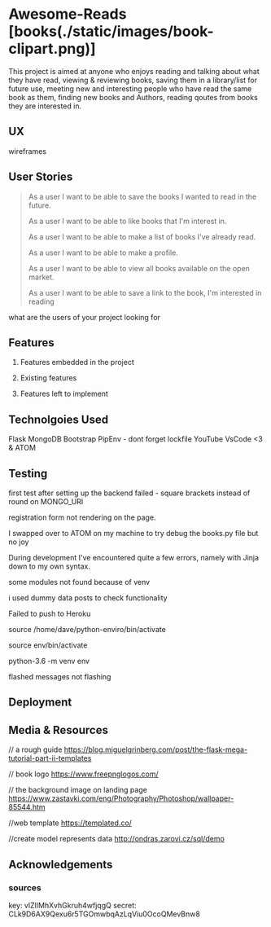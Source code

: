 # **Awesome-Reads** [books(./static/images/book-clipart.png)]

This project is aimed at anyone who enjoys reading and talking about what they have read, 
viewing & reviewing books, saving them in a library/list for future use,
meeting new and interesting people who have read the same book as them, 
finding new books and Authors, reading qoutes from books they are interested in.

## **UX**

wireframes 

## **User Stories**

> As a user I want to be able to save the books I wanted to read in the future.
>
> As a user I want to be able to like books that I'm interest in.
>
> As a user I want to be able to make a list of books I've already read.
>
> As a user I want to be able to make a profile.
>
> As a user I want to be able to view all books available on the open market.
>
> As a user I want to be able to save a link to the book, I'm interested in reading



what are the users of your project looking for

## **Features**

1. Features embedded in the project

2. Existing features

3. Features left to implement 

## **Technolgoies Used**

Flask 
MongoDB
Bootstrap
PipEnv - dont forget lockfile
YouTube
VsCode <3
& ATOM

## **Testing** 
first test after setting up the backend failed - square brackets instead of round on MONGO_URI

registration form not rendering on the page.

I swapped over to ATOM on my machine to try debug the books.py file but no joy

During development I've encountered quite a few errors, namely with Jinja down to my own syntax.

some modules not found because of venv

i used dummy data posts to check functionality

Failed to push to Heroku

source /home/dave/python-enviro/bin/activate

source env/bin/activate

python-3.6 -m venv env

flashed messages not flashing


## **Deployment**



## **Media & Resources**
// a rough guide 
https://blog.miguelgrinberg.com/post/the-flask-mega-tutorial-part-ii-templates

// book logo
https://www.freepnglogos.com/

// the background image on landing page
https://www.zastavki.com/eng/Photography/Photoshop/wallpaper-85544.htm

//web template
https://templated.co/

//create model represents data
http://ondras.zarovi.cz/sql/demo

## **Acknowledgements**



### sources



key: vlZIlMhXvhGkruh4wfjqgQ
secret: CLk9D6AX9Qexu6r5TGOmwbqAzLqViu0OcoQMevBnw8